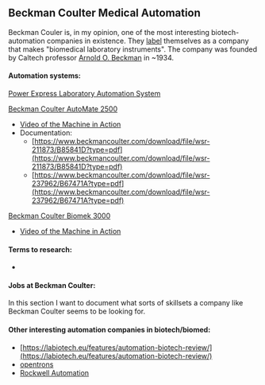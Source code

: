 ## Beckman Coulter Medical Automation

Beckman Couler is, in my opinion, one of the most interesting biotech-automation companies in existence. They [label](https://en.wikipedia.org/wiki/Beckman_Coulter) themselves as a company that makes "biomedical laboratory instruments". The company was founded by Caltech professor [Arnold O. Beckman](https://en.wikipedia.org/wiki/Arnold_Orville_Beckman) in ~1934.



#### Automation systems:

[Power Express Laboratory Automation System](https://www.beckmancoulter.com/en/products/automation/power-express-laboratory-automation-system)


[Beckman Coulter AutoMate 2500](https://www.beckmancoulter.com/en/products/automation/automate-2500-family-sample-processing-systems#/specifications)

*   [Video of the Machine in Action](https://www.youtube.com/watch?v=QYVHRt4Qwiw)
*   Documentation:
    *   [https://www.beckmancoulter.com/download/file/wsr-211873/B85841D?type=pdf](https://www.beckmancoulter.com/download/file/wsr-211873/B85841D?type=pdf)
    *   [https://www.beckmancoulter.com/download/file/wsr-237962/B67471A?type=pdf](https://www.beckmancoulter.com/download/file/wsr-237962/B67471A?type=pdf)


[Beckman Coulter Biomek 3000](https://www.ssllc.com/images/uploads/Biomek%203000%20User%20Manual.pdf)

*   [Video of the Machine in Action](https://www.youtube.com/watch?v=WHtmVXW-mTs)



#### Terms to research:

*   


#### Jobs at Beckman Coulter:

In this section I want to document what sorts of skillsets a company like Beckman Coulter seems to be looking for.

#### Other interesting automation companies in biotech/biomed:

*   [https://labiotech.eu/features/automation-biotech-review/](https://labiotech.eu/features/automation-biotech-review/)
*   [opentrons](https://opentrons.com/)
*   [Rockwell Automation](https://www.rockwellautomation.com/en_NA/industries/life-sciences/overview.page?pagetitle=Biotechnology-Manufacturing-Automation-and-Control-Systems&docid=813b422f66696c7b6917b67f98dddf78)